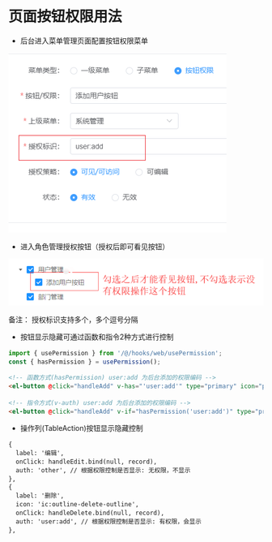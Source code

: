 # 页面按钮权限用法

- 后台进入菜单管理页面配置按钮权限菜单

 ![image-20220511110332072](./assets/image-20220511110332072.png)

- 进入角色管理授权按钮（授权后即可看见按钮）

![image-20220511110422168](./assets/image-20220511110422168.png)

备注： 授权标识支持多个，多个逗号分隔

- 按钮显示隐藏可通过函数和指令2种方式进行控制

```js
import { usePermission } from '/@/hooks/web/usePermission';
const { hasPermission } = usePermission();
```

```html
<!-- 函数方式(hasPermission) user:add 为后台添加的权限编码 --> 
<el-button @click="handleAdd" v-has="'user:add'" type="primary" icon="plus">添加用户</el-button>

<!-- 指令方式(v-auth) user:add 为后台添加的权限编码 -->
<el-button @click="handleAdd" v-if="hasPermission('user:add')" type="primary" icon="plus">添加用户</el-button>
```

- 操作列(TableAction)按钮显示隐藏控制

```html 
{
  label: '编辑',
  onClick: handleEdit.bind(null, record),
  auth: 'other', // 根据权限控制是否显示: 无权限，不显示
},
{
  label: '删除',
  icon: 'ic:outline-delete-outline',
  onClick: handleDelete.bind(null, record),
  auth: 'user:add', // 根据权限控制是否显示: 有权限，会显示
}, 
```


